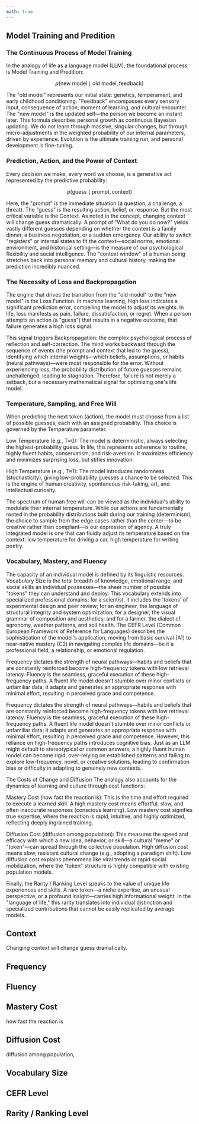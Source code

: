 ```yaml
---
math: true
---
```


## Model Training and Predition


### The Continuous Process of Model Training

In the analogy of life as a language model (LLM), the foundational process is Model Training and Predition:


$$
p(\text{new model} \mid \text{old model}, \text{feedback})
$$

The "old model" represents our initial state: genetics, temperament, and early childhood conditioning. "Feedback" encompasses every sensory input, consequence of action, moment of learning, and cultural encounter. The "new model" is the updated self—the person we become an instant later. This formula describes personal growth as continuous Bayesian updating. We do not learn through massive, singular changes, but through micro-adjustments in the weighted probability of our internal parameters, driven by experience. Evolution is the ultimate training run, and personal development is fine-tuning.

### Prediction, Action, and the Power of Context

Every decision we make, every word we choose, is a generative act represented by the predictive probability:

$$
p(\text{guess} \mid \text{prompt}, \text{context})
$$

Here, the "prompt" is the immediate situation (a question, a challenge, a threat). The "guess" is the resulting action, belief, or response. But the most critical variable is the Context. As noted in the concept, changing context will change guess dramatically. A prompt of "What do you do now?" yields vastly different guesses depending on whether the context is a family dinner, a business negotiation, or a sudden emergency. Our ability to switch "registers" or internal states to fit the context—social norms, emotional environment, and historical setting—is the measure of our psychological flexibility and social intelligence. The "context window" of a human being stretches back into personal memory and cultural history, making the prediction incredibly nuanced.

### The Necessity of Loss and Backpropagation

The engine that drives the transition from the "old model" to the "new model" is the Loss Function. In machine learning, high loss indicates a significant prediction error, compelling the model to adjust its weights. In life, loss manifests as pain, failure, dissatisfaction, or regret. When a person attempts an action (a "guess") that results in a negative outcome, that failure generates a high loss signal.

This signal triggers Backpropagation: the complex psychological process of reflection and self-correction. The mind works backward through the sequence of events (the prompt and context that led to the guess), identifying which internal weights—which beliefs, assumptions, or habits (neural pathways)—were most responsible for the error. Without experiencing loss, the probability distribution of future guesses remains unchallenged, leading to stagnation. Therefore, failure is not merely a setback, but a necessary mathematical signal for optimizing one's life model.

### Temperature, Sampling, and Free Will

When predicting the next token (action), the model must choose from a list of possible guesses, each with an assigned probability. This choice is governed by the Temperature parameter.

Low Temperature (e.g., T≈0): The model is deterministic, always selecting the highest-probability guess. In life, this represents adherence to routine, highly fluent habits, conservatism, and risk-aversion. It maximizes efficiency and minimizes surprising loss, but stifles innovation.

High Temperature (e.g., T≈1): The model introduces randomness (stochasticity), giving low-probability guesses a chance to be selected. This is the engine of human creativity, spontaneous risk-taking, art, and intellectual curiosity.

The spectrum of human free will can be viewed as the individual's ability to modulate their internal temperature. While our actions are fundamentally rooted in the probability distributions built during our training (determinism), the choice to sample from the edge cases rather than the center—to be creative rather than compliant—is our expression of agency. A truly integrated model is one that can fluidly adjust its temperature based on the context: low temperature for driving a car, high temperature for writing poetry.


### Vocabulary, Mastery, and Fluency

The capacity of an individual model is defined by its linguistic resources. Vocabulary Size is the total breadth of knowledge, emotional range, and social skills an individual possesses—the sheer number of possible "tokens" they can understand and deploy. This vocabulary extends into specialized professional domains: for a scientist, it includes the 'tokens' of experimental design and peer review; for an engineer, the language of structural integrity and system optimization; for a designer, the visual grammar of composition and aesthetics; and for a farmer, the dialect of agronomy, weather patterns, and soil health. The CEFR Level (Common European Framework of Reference for Languages) describes the sophistication of the model's application, moving from basic survival (A1) to near-native mastery (C2) in navigating complex life domains—be it a professional field, a relationship, or emotional regulation.



Frequency dictates the strength of neural pathways—habits and beliefs that are constantly reinforced become high-frequency tokens with low retrieval latency. Fluency is the seamless, graceful execution of these high-frequency paths. A fluent life model doesn't stumble over minor conflicts or unfamiliar data; it adapts and generates an appropriate response with minimal effort, resulting in perceived grace and competence.

Frequency dictates the strength of neural pathways—habits and beliefs that are constantly reinforced become high-frequency tokens with low retrieval latency. Fluency is the seamless, graceful execution of these high-frequency paths. A fluent life model doesn't stumble over minor conflicts or unfamiliar data; it adapts and generates an appropriate response with minimal effort, resulting in perceived grace and competence. However, this reliance on high-frequency paths introduces cognitive bias. Just as an LLM might default to stereotypical or common answers, a highly fluent human model can become rigid, over-relying on established patterns and failing to explore low-frequency, novel, or creative solutions, leading to confirmation bias or difficulty in adapting to genuinely new contexts.

The Costs of Change and Diffusion
The analogy also accounts for the dynamics of learning and culture through cost functions:

Mastery Cost (how fast the reaction is): This is the time and effort required to execute a learned skill. A high mastery cost means effortful, slow, and often inaccurate responses (conscious learning). Low mastery cost signifies true expertise, where the reaction is rapid, intuitive, and highly optimized, reflecting deeply ingrained training.

Diffusion Cost (diffusion among population): This measures the speed and efficacy with which a new idea, behavior, or skill—a cultural "meme" or "token"—can spread through the collective population. High diffusion cost means slow, resistant cultural change (e.g., adopting a paradigm shift). Low diffusion cost explains phenomena like viral trends or rapid social mobilization, where the "token" structure is highly compatible with existing population models.

Finally, the Rarity / Ranking Level speaks to the value of unique life experiences and skills. A rare token—a niche expertise, an unusual perspective, or a profound insight—carries high informational weight. In the "language of life," this rarity translates into individual distinction and specialized contributions that cannot be easily replicated by average models.

## Context

Changing context will change guess dramatically.

## Frequency

## Fluency

## Mastery Cost

how fast the reaction is

## Diffusion Cost

diffusion among population,

## Vocabulary Size

## CEFR Level

## Rarity / Ranking Level


